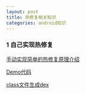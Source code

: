 ```yaml
---
layout: post
title: 热修复相关知识
categories: android知识
---
```

### 1 自己实现热修复 ###

[手动实现简单的热修复原理介绍](https://www.jianshu.com/p/9e67e3eb129b)  

[Demo代码](https://github.com/ADeveloperH/AndroidTest/tree/hotfix_byself)  

[class文件生成dex](https://blog.csdn.net/pf_1308108803/article/details/77688233)  
